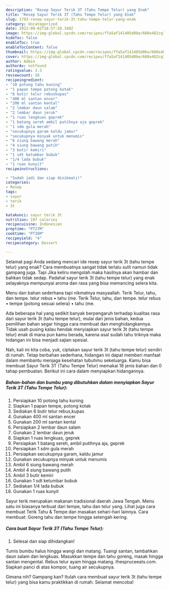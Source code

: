 ```yaml
---
description: "Resep Sayur Terik 3T (Tahu Tempe Telur) yang Enak"
title: "Resep Sayur Terik 3T (Tahu Tempe Telur) yang Enak"
slug: 1793-resep-sayur-terik-3t-tahu-tempe-telur-yang-enak
category: Uncategorized
date: 2022-09-02T18:57:58.340Z
image: https://img-global.cpcdn.com/recipes/ffa5af141405d0be/680x482cq70/sayur-terik-3t-tahu-tempe-telur-foto-resep-utama.jpg
hideToc: false
enableToc: true
enableTocContent: false
thumbnail: https://img-global.cpcdn.com/recipes/ffa5af141405d0be/680x482cq70/sayur-terik-3t-tahu-tempe-telur-foto-resep-utama.jpg
cover: https://img-global.cpcdn.com/recipes/ffa5af141405d0be/680x482cq70/sayur-terik-3t-tahu-tempe-telur-foto-resep-utama.jpg
author: Admin
authorAv: notfound
ratingvalue: 3.3
reviewcount: 18
recipeingredient:
- "10 potong tahu kuning"
- "1 papan tempe potong kotak"
- "6 butir telur rebuskupas"
- "400 ml santan encer"
- "200 ml santan kental"
- "2 lembar daun salam"
- "2 lembar daun jeruk"
- "1 ruas lengkuas geprek"
- "1 batang sereh ambil putihnya aja geprek"
- "1 sdm gula merah"
- "secukupnya garam kaldu jamur"
- "secukupnya minyak untuk menumis"
- "6 siung bawang merah"
- "4 siung bawang putih"
- "3 butir kemiri"
- "1 sdt ketumbar bubuk"
- "1/4 lada bubuk"
- "1 ruas kunyit"
recipeinstructions:

- "Sudah jadi dan siap dinikmati!"
categories:
- Resep
tags:
- sayur
- terik
- 3t

katakunci: sayur terik 3t 
nutrition: 197 calories
recipecuisine: Indonesian
preptime: "PT27M"
cooktime: "PT36M"
recipeyield: "4"
recipecategory: Dessert

---
```



Selamat pagi Anda sedang mencari ide resep sayur terik 3t (tahu tempe telur) yang enak? Cara membuatnya sangat tidak terlalu sulit namun tidak gampang juga. Tapi Jika keliru mengolah maka hasilnya akan hambar dan bahkan tidak sedap. Padahal sayur terik 3t (tahu tempe telur) yang enak selayaknya mempunyai aroma dan rasa yang bisa memancing selera kita.


Menu dan bahan sederhana tapi nikmatnya masyaallah. Terik Telur, tahu, dan tempe. telur rebus • tahu (me. Terik Telur, tahu, dan tempe. telur rebus • tempe (potong sesuai selera) • tahu (me.

Ada beberapa hal yang sedikit banyak berpengaruh terhadap kualitas rasa dari sayur terik 3t (tahu tempe telur), mulai dari jenis bahan, kedua pemilihan bahan segar hingga cara membuat dan menghidangkannya. Tidak usah pusing kalau hendak menyiapkan sayur terik 3t (tahu tempe telur) enak di mana pun kamu berada, karena asal sudah tahu triknya maka hidangan ini bisa menjadi sajian spesial.


Nah, kali ini kita coba, yuk, ciptakan sayur terik 3t (tahu tempe telur) sendiri di rumah. Tetap berbahan sederhana, hidangan ini dapat memberi manfaat dalam membantu menjaga kesehatan tubuhmu sekeluarga. Kamu bisa membuat Sayur Terik 3T (Tahu Tempe Telur) memakai 18 jenis bahan dan 0 tahap pembuatan. Berikut ini cara dalam menyiapkan hidangannya.

<!--inarticleads1-->

##### Bahan-bahan dan bumbu yang dibutuhkan dalam menyiapkan Sayur Terik 3T (Tahu Tempe Telur):

1. Persiapkan 10 potong tahu kuning
1. Siapkan 1 papan tempe, potong kotak
1. Sediakan 6 butir telur rebus,kupas
1. Gunakan 400 ml santan encer
1. Gunakan 200 ml santan kental
1. Persiapkan 2 lembar daun salam
1. Gunakan 2 lembar daun jeruk
1. Siapkan 1 ruas lengkuas, geprek
1. Persiapkan 1 batang sereh, ambil putihnya aja, geprek
1. Persiapkan 1 sdm gula merah
1. Persiapkan secukupnya garam, kaldu jamur
1. Gunakan secukupnya minyak untuk menumis
1. Ambil 6 siung bawang merah
1. Ambil 4 siung bawang putih
1. Ambil 3 butir kemiri
1. Gunakan 1 sdt ketumbar bubuk
1. Sediakan 1/4 lada bubuk
1. Gunakan 1 ruas kunyit


Sayur terik merupakan makanan tradisional daerah Jawa Tengah. Menu satu ini biasanya terbuat dari tempe, tahu dan telur yang. Lihat juga cara membuat Terik Tahu &amp; Tempe dan masakan sehari-hari lainnya. Cara membuat: Goreng tahu dan tempe hingga setengah kering. 

<!--inarticleads2-->

##### Cara buat Sayur Terik 3T (Tahu Tempe Telur):


1. Selesai dan siap dihidangkan!

Tumis bumbu halus hingga wangi dan matang. Tuangi santan, tambahkan daun salam dan lengkuas. Masukkan tempe dan tahu goreng, masak hingga santan mengental. Rebus telur ayam hingga matang. thespruceeats.com. Siapkan panci di atas kompor, tuang air secukupnya. 

Gimana nih? Gampang kan? Itulah cara membuat sayur terik 3t (tahu tempe telur) yang bisa kamu praktikkan di rumah. Selamat mencoba!
